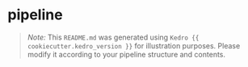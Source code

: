 # pipeline

> *Note:* This `README.md` was generated using `Kedro {{ cookiecutter.kedro_version }}` for illustration purposes. Please modify it according to your pipeline structure and contents.
